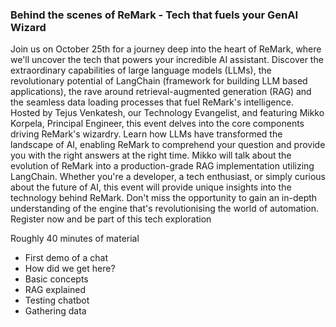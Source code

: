 ### Behind the scenes of ReMark - Tech that fuels your GenAI Wizard 
Join us on October 25th for a journey deep into the heart of ReMark, where we'll uncover the tech that powers your incredible AI assistant. Discover the extraordinary capabilities of large language models (LLMs), the revolutionary potential of LangChain (framework for building LLM based applications), the rave around retrieval-augmented generation (RAG) and the seamless data loading processes that fuel ReMark's intelligence.
Hosted by Tejus Venkatesh, our Technology Evangelist, and featuring Mikko Korpela, Principal Engineer, this event delves into the core components driving ReMark's wizardry. Learn how LLMs have transformed the landscape of AI, enabling ReMark to comprehend your question and provide you with the right answers at the right time. Mikko will talk about the evolution of ReMark into a production-grade RAG implementation utilizing LangChain.
Whether you're a developer, a tech enthusiast, or simply curious about the future of AI, this event will provide unique insights into the technology behind ReMark. Don't miss the opportunity to gain an in-depth understanding of the engine that's revolutionising the world of automation. Register now and be part of this tech exploration

Roughly 40 minutes of material

- First demo of a chat
- How did we get here?
- Basic concepts
- RAG explained
- Testing chatbot
- Gathering data
